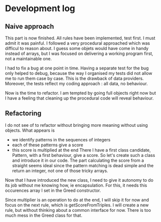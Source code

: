 # Development log

## Naive approach 
This part is now finished. All rules have been implemented, test first. I must admit it was painful.
I followed a very procedural approached which was difficul to reason about. 
I guess some objets would have come in handy instead of arrays, but I was focused on delivering 
a working program first, not a maintainable one.

I had to fix a bug at one point in time. Having a separate test for the bug only helped to 
debug, because the way I organised my tests did not allow me to run them case by case. This 
is the drawback of data providers. Moreover, the tests reflect my coding approach : all data, 
no behaviour.

Now is the time to refactor. I am tempted by going full objects right now but I have a feeling 
that cleaning up the procedural code will reveal behaviour.

## Refactoring
I do not see of to refactor without bringing more meaning without using objects. What appears is 
  * we identify patterns in the sequences of integers
  * each of these patterns give a score
  * this score is multiplied at the end
There I have a first class candidate, Pattern, with a first behaviour, give a score. So let's create 
such a class and introduce it in our code. The part calculating the score from a straight seems ideal 
since the pattern matching is dead simple and the return an integer, not one of those tricky arrays.

Now that I have introduced the new class, I need to give it autonomy to do its job without me knowing how, 
ie encapsulation. For this, it needs this occurences array I set in the Greed constructor. 

Since multiplier is an operation to do at the end, I will skip it for now and focus on the next rule, 
which is getScoreFromTriples. I will create a new rule, but without thinking about a common interface for now.
There is too much mess in the Greed class for that.
